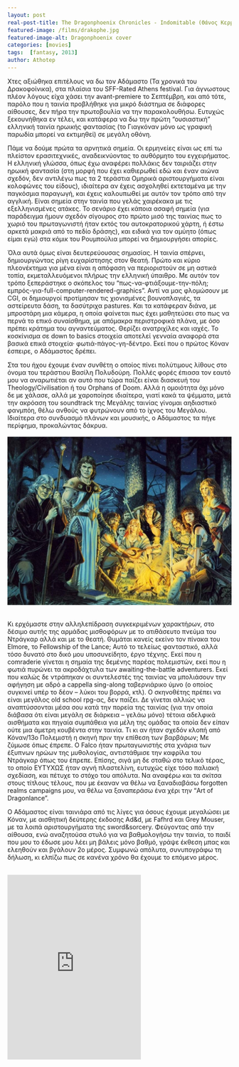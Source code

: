 ```yaml
---
layout: post
real-post-title: The Dragonphoenix Chronicles - Indomitable (Θάνος Κερμίτσης, 2013)
featured-image: /films/drakophe.jpg
featured-image-alt: Dragonphoenix cover
categories: [movies]
tags:  [fantasy, 2013]
author: Athotep
---
```


Χτες αξιώθηκα επιτέλους να δω τον Αδάμαστο (Τα χρονικά του Δρακοφοίνικα), στα πλαίσια του SFF-Rated Athens festival. Για άγνωστους πλέον λόγους είχα χάσει την avant-premiere το Σεπτέμβρη, και από τότε, παρόλο που η ταινία προβλήθηκε για μικρό διάστημα σε διάφορες αίθουσες, δεν πήρα την πρωτοβουλία να την παρακολουθήσω. Ευτυχώς ξεκουνήθηκα εν τέλει, και κατάφερα να δω την πρώτη “ουσιαστική” ελληνική ταινία ηρωικής φαντασίας (το Γιαγκόναν μόνο ως γραφική παρωδία μπορεί να εκτιμηθεί) σε μεγάλη οθόνη.

Πάμε να δούμε πρώτα τα αρνητικά σημεία. Οι ερμηνείες είναι ως επί τω πλείστον ερασιτεχνικές, αναδεικνύοντας το αυθόρμητο του εγχειρήματος. Η ελληνική γλώσσα, όπως έχω αναφέρει πολλάκις δεν ταιριάζει στην ηρωική φαντασία (στη μορφή που έχει καθιερωθεί εδώ και έναν αιώνα σχεδόν, δεν αντιλέγω πως τα 2 τεράστια Ομηρικά αριστουργήματα είναι κολοφώνες του είδους), ιδιαίτερα αν έχεις ασχοληθεί εκτεταμένα με την παγκόσμια παραγωγή, και έχεις καλουπωθεί με αυτόν τον τρόπο από την αγγλική. Είναι σημεία στην ταινία που γελάς χαιρέκακα με τις εξελληνισμένες ατάκες. Το σενάριο έχει κάποια ασαφή σημεία (για παράδειγμα ήμουν σχεδόν σίγουρος στο πρώτο μισό της ταινίας πως το χωριό του πρωταγωνιστή ήταν εκτός του αυτοκρατορικού χάρτη, ή έστω αρκετά μακριά από το πεδίο δράσης), και ειδικά για τον αμύητο (όπως είμαι εγώ) στα κόμικ του Ρουμπούλια μπορεί να δημιουργήσει απορίες.

Όλα αυτά όμως είναι δευτερεύουσας σημασίας. Η ταινία σπέρνει, δημιουργώντας ρίγη ευχαρίστησης στον θεατή. Πρώτο και κύριο πλεονέκτημα για μένα είναι η απόφαση να περιοριστούν σε μη αστικά τοπία, εκμεταλλευόμενοι πλήρως την ελληνική ύπαιθρο. Με αυτόν τον τρόπο ξεπεράστηκε ο σκόπελος του “πως-να-φτιάξουμε-την-πόλη; εμπρός-για-full-computer-rendered-graphics”. Αντί να μας φλομώσουν με CGI, οι δημιουργοί προτίμησαν τις χιονισμένες βουνοπλαγιές, τα αστείρευτα δάση, τα δασύτριχα pastures. Και τα κατάφεραν διάνα, με μπροστάρη μια κάμερα, η οποία φαίνεται πως έχει μαθητεύσει στο πως να περνά το επικό συναίσθημα, με απόμακρα περιστροφικά πλάνα, με όσο πρέπει κράτημα του αγναντεύματος. Θερίζει ανατριχίλες και ιαχές. Το κοσκίνισμα σε down to basics στοιχεία αποτελεί γενναία αναφορά στα βασικά επικά στοιχεία· φωτιά-πάγος-γη-δέντρο. Εκεί που ο πρώτος Κόναν έσπειρε, ο Αδάμαστος δρέπει.

Στα του ήχου έχουμε έναν συνθέτη ο οποίος πίνει πολύτιμους λίθους στο όνομα του τεράστιου Βασίλη Πολυδούρη. Πολλές φορές έπιασα τον εαυτό μου να αναρωτιέται αν αυτό που τώρα παίζει είναι διασκευή του Theology/Civilisation ή του Orphans of Doom. Αλλά η ομοιότητα όχι μόνο δε με χάλασε, αλλά με χαροποίησε ιδιαίτερα, γιατί κακά τα ψέμματα,  μετά την ακρόαση του soundtrack της Μεγάλης ταινίας γίνομαι αηδιαστικό φανμπόη, θέλω ανθούς να φυτρώνουν από το ίχνος του Μεγάλου. Ιδιαίτερα στο συνδυασμό πλάνων και μουσικής, ο Αδάμαστος τα πήγε περίφημα, προκαλώντας δάκρυα.  
<br>
![Indomitable](/assets/images/elmore.jpg "Night")  
<br>

Κι ερχόμαστε στην αλληλεπίδραση συγκεκριμένων χαρακτήρων, στο δέσιμο αυτής της αρμάδας μισθοφόρων με το ατιθάσευτο πνεύμα του Ντράγκαρ αλλά και με το θεατή. Θυμάται κανείς εκείνο τον πίνακα του Elmore, το Fellowship of the Lance; Αυτό το τελείως φανταστικό, αλλά τόσο δυνατό στο δικό μου υποσυνείδητο, έργο τέχνης. Εκεί που η comraderie γίνεται η σημαία της δεμένης παρέας πολεμιστών, εκεί που η φωτιά πυρώνει τα ακροδάχτυλα των awaiting-the-battle adventurers. Εκεί που καλώς δε ντράπηκαν οι συντελεστές της ταινίας να μπολιάσουν την αφήγηση με αδρό a cappella sing-along ταβερνιάρικο ύμνο (ο οποίος συγκινεί υπέρ το δέον – λύκοι του βορρά, κτλ). Ο σκηνοθέτης πρέπει να είναι μεγάλος old school rpg-ας, δεν παίζει. Δε γίνεται αλλιώς να αναπτύσσονται μέσα σου κατά την πορεία της ταινίας (για την οποία διάβασα ότι είναι μεγάλη σε διάρκεια – γελάω μόνο) τέτοια αδελφικά αισθήματα και πηγαία συμπάθεια για μέλη της ομάδας τα οποία δεν είπαν ούτε μια άμετρη κουβέντα στην ταινία. Τι κι αν ήταν σχεδόν κλοπή από Κόναν/13ο Πολεμιστή η σκηνή πριν την επίθεση των βαρβάρων; Με ζύμωσε όπως έπρεπε. Ο Falco ήταν πρωταγωνιστής στα χνάρια των έξυπνων ηρώων της μυθολογίας, αντιστάθμισε την καφρίλα του Ντράγκαρ όπως του έπρεπε. Επίσης, σιγά μη δε σταθώ στο τελικό τέρας, το οποίο ΕΥΤΥΧΩΣ ήταν αγνή πλαστελίνη, ευτυχώς είχε τόσο παλιακή σχεδίαση, και πέτυχε το στόχο του απόλυτα. Να αναφέρω και τα σκίτσα στους τίτλους τέλους, που με έκαναν να θέλω να ξαναδιαβάσω forgotten realms campaigns μου, να θέλω να ξαναπεράσω ένα χέρι την “Art of Dragonlance”.

Ο Αδάμαστος είναι ταινιάρα από τις λίγες για όσους έχουμε μεγαλώσει με Κόναν, με αισθητική δεύτερης έκδοσης Ad&d, με Fafhrd και Grey Mouser, με τα λοιπά αριστουργήματα της sword&sorcery. Φεύγοντας από την αίθουσα, ενώ αναζητούσα στυλό για να βαθμολογήσω την ταινία, το παιδί που μου το έδωσε μου λέει μη βάλεις μόνο βαθμό, γράψε έκθεση μπας και ελεηθούν και βγάλουν 2ο μέρος. Συμφωνώ απόλυτα, συνυπογράφω τη δήλωση, κι ελπίζω πως σε κανένα χρόνο θα έχουμε το επόμενο μέρος.  
<br>
<iframe class="w-full" height="415" src="https://www.youtube.com/embed/W9v-3IxjUJ4" frameborder="0" allow="accelerometer; autoplay; encrypted-media; gyroscope; picture-in-picture" allowfullscreen></iframe>